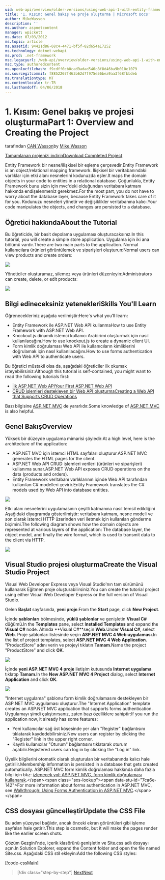 ```yaml
---
uid: web-api/overview/older-versions/using-web-api-1-with-entity-framework-5/using-web-api-with-entity-framework-part-1
title: '1. Kısım: Genel bakış ve proje oluşturma | Microsoft Docs'
author: MikeWasson
description: ''
ms.author: aspnetcontent
manager: wpickett
ms.date: 07/03/2012
ms.topic: article
ms.assetid: 94421d86-68c4-4471-bf5f-82d654a17252
ms.technology: dotnet-webapi
ms.prod: .net-framework
msc.legacyurl: /web-api/overview/older-versions/using-web-api-1-with-entity-framework-5/using-web-api-with-entity-framework-part-1
msc.type: authoredcontent
ms.openlocfilehash: f9cdff0cb0cad9adad546c8f8d46ba9b010e1079
ms.sourcegitcommit: f8852267f463b62d7f975e56bea9aa3f68fbbdeb
ms.translationtype: MT
ms.contentlocale: tr-TR
ms.lasthandoff: 04/06/2018
---
```

<a name="part-1-overview-and-creating-the-project"></a><span data-ttu-id="7ca6e-102">1. Kısım: Genel bakış ve projesi oluşturma</span><span class="sxs-lookup"><span data-stu-id="7ca6e-102">Part 1: Overview and Creating the Project</span></span>
====================
<span data-ttu-id="7ca6e-103">tarafından [CAN Wasson](https://github.com/MikeWasson)</span><span class="sxs-lookup"><span data-stu-id="7ca6e-103">by [Mike Wasson](https://github.com/MikeWasson)</span></span>

[<span data-ttu-id="7ca6e-104">Tamamlanan projenizi indirin</span><span class="sxs-lookup"><span data-stu-id="7ca6e-104">Download Completed Project</span></span>](http://code.msdn.microsoft.com/ASP-NET-Web-API-with-afa30545)

<span data-ttu-id="7ca6e-105">Entity Framework bir nesne/ilişkisel bir eşleme çerçevedir.</span><span class="sxs-lookup"><span data-stu-id="7ca6e-105">Entity Framework is an object/relational mapping framework.</span></span> <span data-ttu-id="7ca6e-106">İlişkisel bir veritabanındaki varlıklar için etki alanı nesnelerini kodunuzda eşler.</span><span class="sxs-lookup"><span data-stu-id="7ca6e-106">It maps the domain objects in your code to entities in a relational database.</span></span> <span data-ttu-id="7ca6e-107">Çoğunlukla, Entity Framework bunu sizin için mvc'deki olduğundan veritabanı katmanı hakkında endişelenmeniz gerekmez.</span><span class="sxs-lookup"><span data-stu-id="7ca6e-107">For the most part, you do not have to worry about the database layer, because Entity Framework takes care of it for you.</span></span> <span data-ttu-id="7ca6e-108">Kodunuzu nesneleri yönetir ve değişiklikler veritabanına kalıcı.</span><span class="sxs-lookup"><span data-stu-id="7ca6e-108">Your code manipulates the objects, and changes are persisted to a database.</span></span>

## <a name="about-the-tutorial"></a><span data-ttu-id="7ca6e-109">Öğretici hakkında</span><span class="sxs-lookup"><span data-stu-id="7ca6e-109">About the Tutorial</span></span>

<span data-ttu-id="7ca6e-110">Bu öğreticide, bir basit depolama uygulaması oluşturacaksınız.</span><span class="sxs-lookup"><span data-stu-id="7ca6e-110">In this tutorial, you will create a simple store application.</span></span> <span data-ttu-id="7ca6e-111">Uygulama için iki ana bölümü vardır.</span><span class="sxs-lookup"><span data-stu-id="7ca6e-111">There are two main parts to the application.</span></span> <span data-ttu-id="7ca6e-112">Normal kullanıcılara ürünleri görüntülemek ve siparişleri oluşturun:</span><span class="sxs-lookup"><span data-stu-id="7ca6e-112">Normal users can view products and create orders:</span></span>

![](using-web-api-with-entity-framework-part-1/_static/image1.png)

<span data-ttu-id="7ca6e-113">Yöneticiler oluşturamaz, silemez veya ürünleri düzenleyin:</span><span class="sxs-lookup"><span data-stu-id="7ca6e-113">Administrators can create, delete, or edit products:</span></span>

![](using-web-api-with-entity-framework-part-1/_static/image2.png)

## <a name="skills-youll-learn"></a><span data-ttu-id="7ca6e-114">Bilgi edineceksiniz yetenekleri</span><span class="sxs-lookup"><span data-stu-id="7ca6e-114">Skills You'll Learn</span></span>

<span data-ttu-id="7ca6e-115">Öğrenecekleriniz aşağıda verilmiştir:</span><span class="sxs-lookup"><span data-stu-id="7ca6e-115">Here's what you'll learn:</span></span>

- <span data-ttu-id="7ca6e-116">Entity Framework ile ASP.NET Web API kullanma</span><span class="sxs-lookup"><span data-stu-id="7ca6e-116">How to use Entity Framework with ASP.NET Web API.</span></span>
- <span data-ttu-id="7ca6e-117">Knockout.js dinamik istemci kullanıcı Arabirimi oluşturmak için nasıl kullanılacağını.</span><span class="sxs-lookup"><span data-stu-id="7ca6e-117">How to use knockout.js to create a dynamic client UI.</span></span>
- <span data-ttu-id="7ca6e-118">Form kimlik doğrulaması Web API ile kullanıcıların kimliklerini doğrulamak için nasıl kullanılacağını.</span><span class="sxs-lookup"><span data-stu-id="7ca6e-118">How to use forms authentication with Web API to authenticate users.</span></span>

<span data-ttu-id="7ca6e-119">Bu öğretici müstakil olsa da, aşağıdaki öğreticiler ilk okumak isteyebilirsiniz:</span><span class="sxs-lookup"><span data-stu-id="7ca6e-119">Although this tutorial is self-contained, you might want to read the following tutorials first:</span></span>

- [<span data-ttu-id="7ca6e-120">İlk ASP.NET Web API</span><span class="sxs-lookup"><span data-stu-id="7ca6e-120">Your First ASP.NET Web API</span></span>](../../getting-started-with-aspnet-web-api/tutorial-your-first-web-api.md)
- [<span data-ttu-id="7ca6e-121">CRUD işlemleri destekleyen bir Web API oluşturma</span><span class="sxs-lookup"><span data-stu-id="7ca6e-121">Creating a Web API that Supports CRUD Operations</span></span>](../creating-a-web-api-that-supports-crud-operations.md)

<span data-ttu-id="7ca6e-122">Bazı bilgisine [ASP.NET MVC](../../../../mvc/index.md) de yararlıdır.</span><span class="sxs-lookup"><span data-stu-id="7ca6e-122">Some knowledge of [ASP.NET MVC](../../../../mvc/index.md) is also helpful.</span></span>

## <a name="overview"></a><span data-ttu-id="7ca6e-123">Genel Bakış</span><span class="sxs-lookup"><span data-stu-id="7ca6e-123">Overview</span></span>

<span data-ttu-id="7ca6e-124">Yüksek bir düzeyde uygulama mimarisi şöyledir:</span><span class="sxs-lookup"><span data-stu-id="7ca6e-124">At a high level, here is the architecture of the application:</span></span>

- <span data-ttu-id="7ca6e-125">ASP.NET MVC için istemci HTML sayfaları oluşturur.</span><span class="sxs-lookup"><span data-stu-id="7ca6e-125">ASP.NET MVC generates the HTML pages for the client.</span></span>
- <span data-ttu-id="7ca6e-126">ASP.NET Web API CRUD işlemleri verileri (ürünleri ve siparişleri) kullanıma sunar.</span><span class="sxs-lookup"><span data-stu-id="7ca6e-126">ASP.NET Web API exposes CRUD operations on the data (products and orders).</span></span>
- <span data-ttu-id="7ca6e-127">Entity Framework veritabanı varlıklarının içinde Web API tarafından kullanılan C# modelleri çevirir.</span><span class="sxs-lookup"><span data-stu-id="7ca6e-127">Entity Framework translates the C# models used by Web API into database entities.</span></span>

![](using-web-api-with-entity-framework-part-1/_static/image3.png)

<span data-ttu-id="7ca6e-128">Etki alanı nesnelerini uygulamasının çeşitli katmanına nasıl temsil edildiğini Aşağıdaki diyagramda gösterilmiştir: veritabanı katmanı, nesne modeli ve son olarak istemci HTTP üzerinden veri iletmek için kullanılan gönderme biçimini.</span><span class="sxs-lookup"><span data-stu-id="7ca6e-128">The following diagram shows how the domain objects are represented at various layers of the application: The database layer, the object model, and finally the wire format, which is used to transmit data to the client via HTTP.</span></span>

![](using-web-api-with-entity-framework-part-1/_static/image4.png)

## <a name="create-the-visual-studio-project"></a><span data-ttu-id="7ca6e-129">Visual Studio projesi oluşturma</span><span class="sxs-lookup"><span data-stu-id="7ca6e-129">Create the Visual Studio Project</span></span>

<span data-ttu-id="7ca6e-130">Visual Web Developer Express veya Visual Studio'nın tam sürümünü kullanarak Eğitmen proje oluşturabilirsiniz.</span><span class="sxs-lookup"><span data-stu-id="7ca6e-130">You can create the tutorial project using either Visual Web Developer Express or the full version of Visual Studio.</span></span>

<span data-ttu-id="7ca6e-131">Gelen **Başlat** sayfasında, **yeni proje**.</span><span class="sxs-lookup"><span data-stu-id="7ca6e-131">From the **Start** page, click **New Project**.</span></span>

<span data-ttu-id="7ca6e-132">İçinde **şablonları** bölmesinde, **yüklü şablonlar** ve genişletin **Visual C#** düğümü.</span><span class="sxs-lookup"><span data-stu-id="7ca6e-132">In the **Templates** pane, select **Installed Templates** and expand the **Visual C#** node.</span></span> <span data-ttu-id="7ca6e-133">Altında **Visual C#**seçin **Web**.</span><span class="sxs-lookup"><span data-stu-id="7ca6e-133">Under **Visual C#**, select **Web**.</span></span> <span data-ttu-id="7ca6e-134">Proje şablonları listesinde seçin **ASP.NET MVC 4 Web uygulaması**.</span><span class="sxs-lookup"><span data-stu-id="7ca6e-134">In the list of project templates, select **ASP.NET MVC 4 Web Application**.</span></span> <span data-ttu-id="7ca6e-135">"ProductStore" adını verin ve projeyi tıklatın **Tamam**.</span><span class="sxs-lookup"><span data-stu-id="7ca6e-135">Name the project "ProductStore" and click **OK**.</span></span>

![](using-web-api-with-entity-framework-part-1/_static/image5.png)

<span data-ttu-id="7ca6e-136">İçinde **yeni ASP.NET MVC 4 proje** iletişim kutusunda **Internet uygulama** tıklatıp **Tamam**.</span><span class="sxs-lookup"><span data-stu-id="7ca6e-136">In the **New ASP.NET MVC 4 Project** dialog, select **Internet Application** and click **OK**.</span></span>

![](using-web-api-with-entity-framework-part-1/_static/image6.png)

<span data-ttu-id="7ca6e-137">"Internet uygulama" şablonu form kimlik doğrulamasını destekleyen bir ASP.NET MVC uygulaması oluşturur.</span><span class="sxs-lookup"><span data-stu-id="7ca6e-137">The "Internet Application" template creates an ASP.NET MVC application that supports forms authentication.</span></span> <span data-ttu-id="7ca6e-138">Uygulamayı şimdi çalıştırırsanız, zaten bazı özelliklere sahiptir:</span><span class="sxs-lookup"><span data-stu-id="7ca6e-138">If you run the application now, it already has some features:</span></span>

- <span data-ttu-id="7ca6e-139">Yeni kullanıcılar sağ üst köşesinde yer alan "Register" bağlantısını tıklatarak kaydedebilirsiniz.</span><span class="sxs-lookup"><span data-stu-id="7ca6e-139">New users can register by clicking the "Register" link in the upper right corner.</span></span>
- <span data-ttu-id="7ca6e-140">Kayıtlı kullanıcılar "Oturum" bağlantısını tıklatarak oturum açabilir.</span><span class="sxs-lookup"><span data-stu-id="7ca6e-140">Registered users can log in by clicking the "Log in" link.</span></span>

<span data-ttu-id="7ca6e-141">Üyelik bilgilerini otomatik olarak oluşturulan bir veritabanında kalıcı hale getirilir.</span><span class="sxs-lookup"><span data-stu-id="7ca6e-141">Membership information is persisted in a database that gets created automatically.</span></span> <span data-ttu-id="7ca6e-142">ASP.NET MVC form kimlik doğrulaması hakkında daha fazla bilgi için bkz: [izlenecek yol: ASP.NET MVC, form kimlik doğrulaması kullanarak](https://msdn.microsoft.com/library/ff398049(VS.98).aspx).</span><span class="sxs-lookup"><span data-stu-id="7ca6e-142">For more information about forms authentication in ASP.NET MVC, see [Walkthrough: Using Forms Authentication in ASP.NET MVC](https://msdn.microsoft.com/library/ff398049(VS.98).aspx).</span></span>

## <a name="update-the-css-file"></a><span data-ttu-id="7ca6e-143">CSS dosyası güncelleştir</span><span class="sxs-lookup"><span data-stu-id="7ca6e-143">Update the CSS File</span></span>

<span data-ttu-id="7ca6e-144">Bu adım yüzeysel bağlıdır, ancak önceki ekran görüntüleri gibi işleme sayfaları hale getirir.</span><span class="sxs-lookup"><span data-stu-id="7ca6e-144">This step is cosmetic, but it will make the pages render like the earlier screen shots.</span></span>

<span data-ttu-id="7ca6e-145">Çözüm Gezgini'nde, içerik klasörünü genişletin ve Site.css adlı dosyayı açın.</span><span class="sxs-lookup"><span data-stu-id="7ca6e-145">In Solution Explorer, expand the Content folder and open the file named Site.css.</span></span> <span data-ttu-id="7ca6e-146">Aşağıdaki CSS stil ekleyin:</span><span class="sxs-lookup"><span data-stu-id="7ca6e-146">Add the following CSS styles:</span></span>

[!code-css[Main](using-web-api-with-entity-framework-part-1/samples/sample1.css)]

> [!div class="step-by-step"]
> [<span data-ttu-id="7ca6e-147">Next</span><span class="sxs-lookup"><span data-stu-id="7ca6e-147">Next</span></span>](using-web-api-with-entity-framework-part-2.md)
